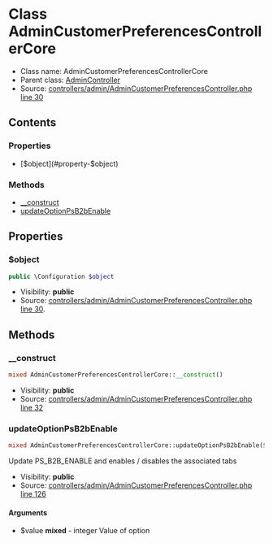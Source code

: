 Class AdminCustomerPreferencesControllerCore
=====================





* Class name: AdminCustomerPreferencesControllerCore
* Parent class: [AdminController](class.AdminControllerCore.md)
* Source: [controllers/admin/AdminCustomerPreferencesController.php line 30](https://github.com/PrestaShop/PrestaShop/blob/1.6.1.1/controllers/admin/AdminCustomerPreferencesController.php#L30)


Contents
--------


### Properties

* [$object](#property-$object)

### Methods

* [__construct](#method-__construct)
* [updateOptionPsB2bEnable](#method-updateOptionPsB2bEnable)




Properties
----------


### <a name="property-$object"></a>$object

```php
public \Configuration $object
```





* Visibility: **public**
* Source: [controllers/admin/AdminCustomerPreferencesController.php line 30](https://github.com/PrestaShop/PrestaShop/blob/1.6.1.1/controllers/admin/AdminCustomerPreferencesController.php#L30).


Methods
-------


### <a name="method-__construct"></a>__construct

```php
mixed AdminCustomerPreferencesControllerCore::__construct()
```





* Visibility: **public**
* Source: [controllers/admin/AdminCustomerPreferencesController.php line 32](https://github.com/PrestaShop/PrestaShop/blob/1.6.1.1/controllers/admin/AdminCustomerPreferencesController.php#L32)




### <a name="method-updateOptionPsB2bEnable"></a>updateOptionPsB2bEnable

```php
mixed AdminCustomerPreferencesControllerCore::updateOptionPsB2bEnable($value)
```

Update PS_B2B_ENABLE and enables / disables the associated tabs



* Visibility: **public**
* Source: [controllers/admin/AdminCustomerPreferencesController.php line 126](https://github.com/PrestaShop/PrestaShop/blob/1.6.1.1/controllers/admin/AdminCustomerPreferencesController.php#L126)


#### Arguments
* $value **mixed** - integer Value of option


